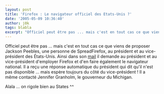 ```yaml
---
layout: post
title: 'Firefox : Le navigateur officiel des Etats-Unis ?'
date: '2005-05-09 10:36:40'
author: j0k
tags: blabla
excerpt: "Officiel peut être pas ... mais c'est en tout cas ce que viens de proposer Jackson Peebles, une personne de SpreadFirefox, au président et au vice-président des États-Unis.     \nAinsi dans son [mail](http://www.spreadfirefox.com/?q=node/view/15016) il demande au président et au vice-président d'employer Firefox et d'en faire également le navigateur      …"
---
```


Officiel peut être pas ... mais c'est en tout cas ce que viens de proposer Jackson Peebles, une personne de SpreadFirefox, au président et au vice-président des États-Unis.
Ainsi dans son [mail](http://www.spreadfirefox.com/?q=node/view/15016) il demande au président et au vice-président d'employer Firefox et d'en faire également le navigateur national. Il a reçu une réponse automatique du président qui dit qu'il n'est pas disponible ... mais espère toujours du côté du vice-président !   Il a même contacté Jennifer Granholm, le gouverneur du Michigan.

Alala ... on rigole bien au States ^^
